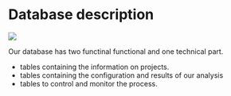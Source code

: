 # Database description


![](C:\git\python\commitextractor\png\datamodel_20220325.png)

Our database has two functinal functional and one technical part.

* tables containing the information on projects.
* tables containing the configuration and results of our analysis
* tables to control and monitor the process.